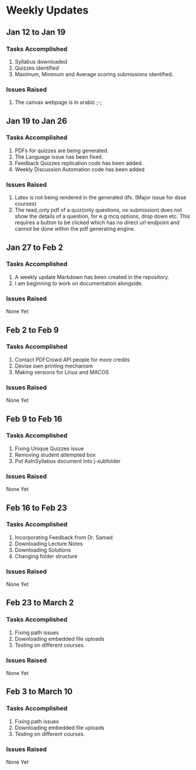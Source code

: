 # Weekly Updates

## Jan 12 to Jan 19
### Tasks Accomplished
1. Syllabus downloaded
2. Quizzes identified
3. Maximum, Minimum and Average scoring submissions identified.

### Issues Raised
1. The canvas webpage is in arabic ;-;

## Jan 19 to Jan 26

### Tasks Accomplished
1. PDFs for quizzes are being generated.
2. The Language issue has been fixed.
3. Feedback Quizzes replication code has been added.
4. Weekly Discussion Automation code has been added

### Issues Raised
1. Latex is not being rendered in the generated dfs. (Major issue for dsse courses)
2. The read_only pdf of a quiz(only questions,  no submission) does not show the details of a question, for e.g mcq options, drop down etc. This requires a button to be clicked which has no direct url endpoint and cannot be done within the pdf generating engine.

## Jan 27 to  Feb 2

### Tasks Accomplished
1. A weekly update Markdown has been created in the repository.
2. I am beginning to work on documentation alongside.

### Issues Raised
None Yet

## Feb 2 to Feb 9

### Tasks Accomplished
1. Contact PDFCrowd API people for more credits
2. Devise own printing mechanism
3. Making versions for Linux and MACOS

### Issues Raised
None Yet

## Feb 9 to Feb 16

### Tasks Accomplished
1. Fixing Unique Quizzes issue
2. Removing student attempted box
3. Put AsInSyllabus document into j-subfolder


### Issues Raised
None Yet

## Feb 16 to Feb 23

### Tasks Accomplished
1. Incorporating Feedback from Dr. Samad
2. Downloading Lecture Notes
3. Downloading Solutions
4. Changing folder structure

### Issues Raised
None Yet

## Feb 23 to March 2

### Tasks Accomplished
1. Fixing path issues
2. Downloading embedded file uploads
3. Testing on different courses.

### Issues Raised
None Yet


## Feb 3 to March 10

### Tasks Accomplished
1. Fixing path issues
2. Downloading embedded file uploads
3. Testing on different courses.

### Issues Raised
None Yet
